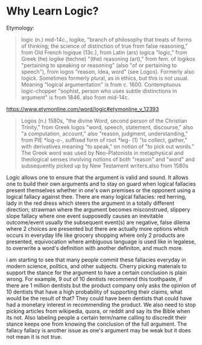 # Why Learn Logic?

Etymology:
> logic (n.)
mid-14c., logike, "branch of philosophy that treats of forms of thinking; the science of distinction of true from false reasoning," from Old French logique (13c.), from Latin (ars) logica "logic," from Greek (he) logike (techne) "(the) reasoning (art)," from fem. of logikos "pertaining to speaking or reasoning" (also "of or pertaining to speech"), from logos "reason, idea, word" (see Logos). Formerly also logick. Sometimes formerly plural, as in ethics, but this is not usual. Meaning "logical argumentation" is from c. 1600. Contemptuous logic-chopper "sophist, person who uses subtle distinctions in argument" is from 1846.
also from mid-14c.

https://www.etymonline.com/word/logic#etymonline_v_12393

> Logos (n.)
1580s, "the divine Word, second person of the Christian Trinity," from Greek logos "word, speech, statement, discourse," also "a computation, account," also "reason, judgment, understanding," from PIE *log-o-, suffixed form of root *leg- (1) "to collect, gather," with derivatives meaning "to speak," on notion of "to pick out words." The Greek word was used by Neo-Platonists in metaphysical and theological senses involving notions of both "reason" and "word" and subsequently picked up by New Testament writers.also from 1580s


Logic allows one to ensure that the argument is valid and sound. It allows one to build their own arguments and to stay on guard when logical fallacies present themselves whether in one's own premises or the opponent using a logical fallacy against thee. There are many logical fallacies: red herring, lady in the red dress which steers the argument in a totally different direction; strawman where the argument becomes misconstrued, slippery slope fallacy where one event supposedly causes an inevitable outcome/event usually the subsequent event(s) are negative, false dilema where 2 choices are presented but there are actually more options which occurs in everyday life like grocery shopping where only 2 products are presented, equivocation where ambiguous language is used like in legalese, to overwrite a word's definition with another definiton, and much more.

i am starting to see that many people commit these fallacies everyday in modern science, politics, and other subjects. Cherry picking materials to support the stance for the argument to have a certain conclusion is plain wrong. For example, 9 out of 10 dentists recommend this toothpaste, if there are 1 million dentists but the product company only asks the opinion of 10 dentists that have a high probability of supporting their claims, what would be the result of that? They could have been dentists that could have had a monetary interest in recommending the product. We also need to stop picking articles from wikipedia, quora, or reddit and say its the Bible when its not. Also labeling people a certain term/name calling to discredit their stance keeps one from knowing the conclusion of the full argument. The fallacy fallacy is another issue as one's argument may be weak but it does not mean it is not true.